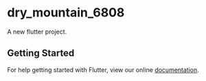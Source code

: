 # dry_mountain_6808

A new flutter project.

## Getting Started

For help getting started with Flutter, view our online
[documentation](http://flutter.io/).
